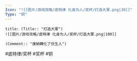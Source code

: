 ```yaml
---
Icon: "![[图片/游戏攻略/底特律 化身为人/奖杯/打造大軍.png|30]]"
Type: "铜"
---
```

```ad-common-bronze-trophy
title: (Title:: "打造大軍")
![[图片/游戏攻略/底特律 化身为人/奖杯/打造大軍.png|100]]

(Comment:: "康納轉化了仿生人")
```

#底特律/奖杯 #奖杯 #铜

